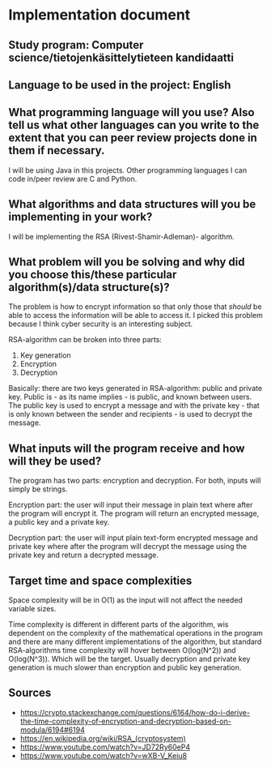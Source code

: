 # Implementation document

## Study program: Computer science/tietojenkäsittelytieteen kandidaatti
## Language to be used in the project: English

## What programming language will you use? Also tell us what other languages can you write to the extent that you can peer review projects done in them if necessary.

I will be using Java in this projects. Other programming languages I can code in/peer review are C and Python.

## What algorithms and data structures will you be implementing in your work?

I will be implementing the RSA (Rivest-Shamir-Adleman)- algorithm.

## What problem will you be solving and why did you choose this/these particular algorithm(s)/data structure(s)?

The problem is how to encrypt information so that only those that _should_ be able to access the information will be able to access it. 
I picked this problem because I think cyber security is an interesting subject.

RSA-algorithm can be broken into three parts:

1. Key generation
2. Encryption
3. Decryption

Basically: there are two keys generated in RSA-algorithm: public and private key. Public is - as its name implies - is public, and known between users. 
The public key is used to encrypt a message and with the private key - that is only known between the sender and recipients - is used to decrypt the message.

## What inputs will the program receive and how will they be used?

The program has two parts: encryption and decryption. For both, inputs will simply be strings. 

Encryption part: the user will input their message in plain text where after the program will encrypt it. The program will return an encrypted message, 
a public key and a private key.

Decryption part: the user will input plain text-form encrypted message and private key where after the program will decrypt the message using the private key
and return a decrypted message.

## Target time and space complexities

Space complexity will be in O(1) as the input will not affect the needed variable sizes.

Time complexity is different in different parts of the algorithm, wis dependent on the complexity of the mathematical operations in the program
and there are many different implementations of the algorithm, but standard RSA-algorithms time complexity will hover between O(log(N^2)) and O(log(N^3)). 
Which will be the target.
Usually decryption and private key generation is much slower than encryption and public key generation.

## Sources

- https://crypto.stackexchange.com/questions/6164/how-do-i-derive-the-time-complexity-of-encryption-and-decryption-based-on-modula/6194#6194
- https://en.wikipedia.org/wiki/RSA_(cryptosystem)
- https://www.youtube.com/watch?v=JD72Ry60eP4
- https://www.youtube.com/watch?v=wXB-V_Keiu8

